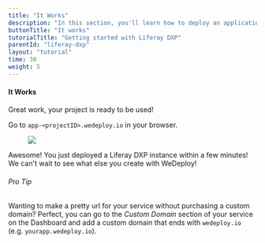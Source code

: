 ```yaml
---
title: "It Works"
description: "In this section, you'll learn how to deploy an application using Liferay DXP."
buttonTitle: "It works"
tutorialTitle: "Getting started with Liferay DXP"
parentId: "liferay-dxp"
layout: "tutorial"
time: 30
weight: 5
---
```


#### It Works

Great work, your project is ready to be used!

Go to `app-<projectID>.wedeploy.io` in your browser.

<figure>
  <img src="/images/tutorials/it-works-dxp.png">
</figure>

Awesome! You just deployed a Liferay DXP instance within a few minutes! We can't wait to see what else you create with WeDeploy!

<aside>

###### <span class="icon-16-star"></span> Pro Tip

Wanting to make a pretty url for your service without purchasing a custom domain? Perfect, you can go to the _Custom Domain_ section of your service on the Dashboard and add a custom domain that ends with `wedeploy.io` (e.g. `yourapp.wedeploy.io`).

</aside>
